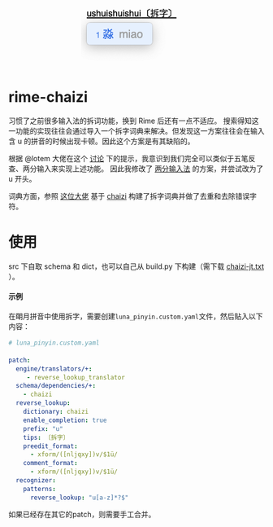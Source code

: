 <div align="center">
<img src="preview.png" height="128">
</div>

# rime-chaizi
习惯了之前很多输入法的拆词功能，换到 Rime 后还有一点不适应。 搜索得知这一功能的实现往往会通过导入一个拆字词典来解决。但发现这一方案往往会在输入含 u 的拼音的时候出现卡顿。因此这个方案是有其缺陷的。 

根据 @lotem 大佬在这个 [讨论](https://github.com/rime/home/discussions/764) 下的提示，我意识到我们完全可以类似于五笔反查、两分输入来实现上述功能。 因此我修改了 [两分输入法](http://cheonhyeong.com/Simplified/download.html) 的方案，并尝试改为了 u 开头。

词典方面，参照 [这位大佬](http://gerry.lamost.org/blog/?p=296003) 基于 [chaizi](https://github.com/kfcd/chaizi) 构建了拆字词典并做了去重和去除错误字符。

# 使用
src 下自取 schema 和 dict，也可以自己从 build.py 下构建（需下载 [chaizi-jt.txt](https://github.com/kfcd/chaizi/raw/master/chaizi-jt.txt) ）。

#### 示例

在朙月拼音中使用拆字，需要创建`luna_pinyin.custom.yaml`文件，然后贴入以下内容：

```yaml
# luna_pinyin.custom.yaml

patch:
  engine/translators/+:
     - reverse_lookup_translator
  schema/dependencies/+:
    - chaizi
  reverse_lookup:
    dictionary: chaizi
    enable_completion: true
    prefix: "u"
    tips: 〔拆字〕
    preedit_format:
      - xform/([nljqxy])v/$1ü/
    comment_format:
      - xform/([nljqxy])v/$1ü/
  recognizer:
    patterns:
      reverse_lookup: "u[a-z]*?$"
```

如果已经存在其它的patch，则需要手工合并。
